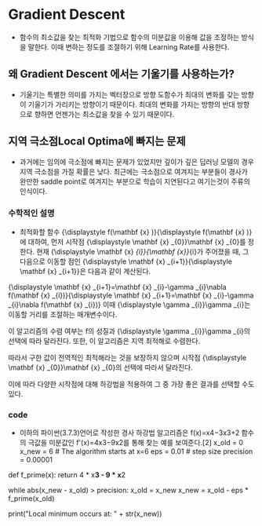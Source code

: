# Gradient Descent
* 함수의 최소값을 찾는 최적화 기법으로 함수의 미분값을 이용해 값을 조정하는 방식을 말한다. 이때 변하는 정도를 조절하기 위해 Learning Rate를 사용한다.

## 왜 Gradient Descent 에서는 기울기를 사용하는가?
* 기울기는 특별한 의미를 가지는 벡터장으로 방향 도함수가 최대의 변화를 갖는 방향이 기울기가 가리키는 방향이기 때문이다. 최대의 변화를 가지는 방향의 반대 방향으로 향하면 언젠가는 최소값을 찾을 수 있기 때문이다.

## 지역 극소점Local Optima에 빠지는 문제
* 과거에는 임의에 극소점에 빠지는 문제가 있었지만 깊이가 깊은 딥러닝 모델의 경우 지역 극소점을 가질 확률은 낮다. 최근에는 극소점으로 여겨지는 부분들이 경사가 완만한 saddle point로 여겨지는 부분으로 학습이 지연된다고 여기는것이 주류의 인식이다.


### 수학적인 설명
* 최적화할 함수 {\displaystyle f(\mathbf {x} )}{\displaystyle f(\mathbf {x} )}에 대하여, 먼저 시작점 {\displaystyle \mathbf {x} _{0}}\mathbf {x} _{0}를 정한다. 현재 {\displaystyle \mathbf {x} _{i}}{\mathbf  {x}}_{i}가 주어졌을 때, 그 다음으로 이동할 점인 {\displaystyle \mathbf {x} _{i+1}}{\displaystyle \mathbf {x} _{i+1}}은 다음과 같이 계산된다.

{\displaystyle \mathbf {x} _{i+1}=\mathbf {x} _{i}-\gamma _{i}\nabla f(\mathbf {x} _{i})}{\displaystyle \mathbf {x} _{i+1}=\mathbf {x} _{i}-\gamma _{i}\nabla f(\mathbf {x} _{i})}
이때 {\displaystyle \gamma _{i}}\gamma _{i}는 이동할 거리를 조절하는 매개변수이다.

이 알고리즘의 수렴 여부는 f의 성질과 {\displaystyle \gamma _{i}}\gamma _{i}의 선택에 따라 달라진다. 또한, 이 알고리즘은 지역 최적해로 수렴한다.

따라서 구한 값이 전역적인 최적해라는 것을 보장하지 않으며 시작점 {\displaystyle \mathbf {x} _{0}}\mathbf {x} _{0}의 선택에 따라서 달라진다.

이에 따라 다양한 시작점에 대해 하강법을 적용하여 그 중 가장 좋은 결과를 선택할 수도 있다.

### code
* 이하의 파이썬(3.7.3)언어로 작성한 경사 하강법 알고리즘은 f(x)=x4−3x3+2 함수의 극값을 미분값인 f'(x)=4x3−9x2를 통해 찾는 예를 보여준다.[2]
x_old = 0
x_new = 6 # The algorithm starts at x=6
eps = 0.01 # step size
precision = 0.00001

def f_prime(x):
    return 4 * x**3 - 9 * x**2

while abs(x_new - x_old) > precision:
    x_old = x_new
    x_new = x_old - eps * f_prime(x_old)

print("Local minimum occurs at: " + str(x_new))
